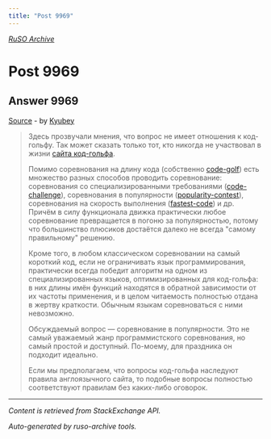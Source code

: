 ```yaml
---
title: "Post 9969"
---
```

<p><i><a href="https://github.com/MSDN-WhiteKnight/ruso-archive/">RuSO Archive</a></i></p>
<h1>Post 9969</h1>
<h2>Answer 9969</h2>
<p><a href="https://ru.meta.stackoverflow.com/a/9969/">Source</a> - by <a href="https://ru.meta.stackoverflow.com/users/176051/kyubey">Kyubey</a></p>
<blockquote>
<p>Здесь прозвучали мнения, что вопрос не имеет отношения к код-гольфу. Так может сказать только тот, кто никогда не участвовал в жизни <a href="https://codegolf.stackexchange.com/">сайта код-гольфа</a>.</p><p>Помимо соревнования на длину кода (собственно <a href="https://codegolf.stackexchange.com/questions/tagged/code-golf">code-golf</a>) есть множество разных способов проводить соревнование: соревнования со специализированными требованиями (<a href="https://codegolf.stackexchange.com/questions/tagged/code-challenge">code-challenge</a>), соревнования в популярности (<a href="https://codegolf.stackexchange.com/questions/tagged/popularity-contest">popularity-contest</a>), соревнования на скорость выполнения (<a href="https://codegolf.stackexchange.com/questions/tagged/fastest-code">fastest-code</a>) и др. Причём в силу функционала движка практически любое соревнование превращается в погоню за популярностью, потому что большинство плюсиков достаётся далеко не всегда "самому правильному" решению.</p><p>Кроме того, в любом классическом соревновании на самый короткий код, если не ограничивать язык программирования, практически всегда победит алгоритм на одном из специализированных языков, оптимизированных для код-гольфа: в них длины имён функций находятся в обратной зависимости от их частоты применения, и в целом читаемость полностью отдана в жертву краткости. Обычным языкам соревноваться с ними невозможно.</p><p>Обсуждаемый вопрос — соревнование в популярности. Это не самый уважаемый жанр программистского соревнования, но самый простой и доступный. По-моему, для праздника он подходит идеально.</p><p>Если мы предполагаем, что вопросы код-гольфа наследуют правила англоязычного сайта, то подобные вопросы полностью соответствуют правилам без каких-либо оговорок.</p>

</blockquote>
<hr/>
<p><i>Content is retrieved from StackExchange API. </i></p>
<p><i>Auto-generated by ruso-archive tools. </i></p>
